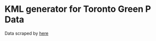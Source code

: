 # KML generator for Toronto Green P Data

Data scraped by [here](http://scraperwiki.com/scrapers/greenp_carparks)